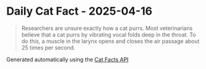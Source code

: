 # Daily Cat Fact - 2025-04-16

> Researchers are unsure exactly how a cat purrs. Most veterinarians believe that a cat purrs by vibrating vocal folds deep in the throat. To do this, a muscle in the larynx opens and closes the air passage about 25 times per second.

Generated automatically using the [Cat Facts API](https://catfact.ninja)
